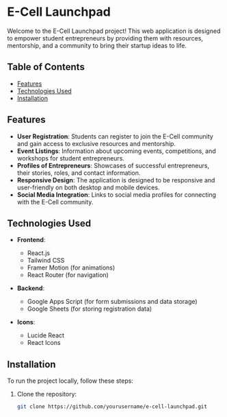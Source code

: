 # E-Cell Launchpad

Welcome to the E-Cell Launchpad project! This web application is designed to empower student entrepreneurs by providing them with resources, mentorship, and a community to bring their startup ideas to life.

## Table of Contents

- [Features](#features)
- [Technologies Used](#technologies-used)
- [Installation](#installation)

## Features

- **User Registration**: Students can register to join the E-Cell community and gain access to exclusive resources and mentorship.
- **Event Listings**: Information about upcoming events, competitions, and workshops for student entrepreneurs.
- **Profiles of Entrepreneurs**: Showcases of successful entrepreneurs, their stories, roles, and contact information.
- **Responsive Design**: The application is designed to be responsive and user-friendly on both desktop and mobile devices.
- **Social Media Integration**: Links to social media profiles for connecting with the E-Cell community.

## Technologies Used

- **Frontend**: 
  - React.js
  - Tailwind CSS
  - Framer Motion (for animations)
  - React Router (for navigation)

- **Backend**: 
  - Google Apps Script (for form submissions and data storage)
  - Google Sheets (for storing registration data)

- **Icons**: 
  - Lucide React
  - React Icons

## Installation

To run the project locally, follow these steps:

1. Clone the repository:
   ```bash
   git clone https://github.com/yourusername/e-cell-launchpad.git
